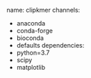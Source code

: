 name: clipkmer
channels:
  - anaconda
  - conda-forge
  - bioconda
  - defaults
dependencies:
  - python=3.7
  - scipy
  - matplotlib